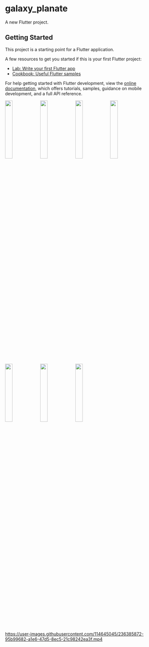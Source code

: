 # galaxy_planate

A new Flutter project.

## Getting Started

This project is a starting point for a Flutter application.

A few resources to get you started if this is your first Flutter project:

- [Lab: Write your first Flutter app](https://docs.flutter.dev/get-started/codelab)
- [Cookbook: Useful Flutter samples](https://docs.flutter.dev/cookbook)

For help getting started with Flutter development, view the
[online documentation](https://docs.flutter.dev/), which offers tutorials,
samples, guidance on mobile development, and a full API reference.
<p>
<img src="https://user-images.githubusercontent.com/114645045/236385773-b80c452e-2bfb-49cc-9776-2e6cc2f4be3f.jpg"width=22%,height=35%>
<img src="https://user-images.githubusercontent.com/114645045/236385794-27d72fcf-4174-436a-be53-06396cc8424e.jpg"width=22%,height=35%>
<img src="https://user-images.githubusercontent.com/114645045/236385806-238257f2-4147-44e1-8256-2460df4c2cf2.jpg"width=22%,height=35%>
<img src="https://user-images.githubusercontent.com/114645045/236385831-1c912538-7c2c-4f6f-9b19-000d99108336.jpg"width=22%,height=35%>
<img src="https://user-images.githubusercontent.com/114645045/236385839-b9f97059-d12b-421a-8d33-e3e9657fd977.jpg"width=22%,height=35%>
<img src="https://user-images.githubusercontent.com/114645045/236385859-a782451a-de6f-47f7-a070-7e576ce26356.jpg"width=22%,height=35%>
<img src="https://user-images.githubusercontent.com/114645045/236386455-c9db2b2e-83cd-42a0-bdb5-2d6ebf5f10e4.png"width=22%,height=35%>
<p>

https://user-images.githubusercontent.com/114645045/236385872-95b99682-a1e6-47d5-8ec5-21c98242ea3f.mp4

